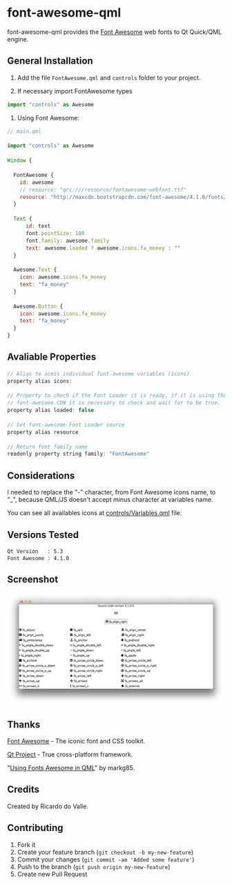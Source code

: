 font-awesome-qml
================

font-awesome-qml provides the [Font Awesome] web fonts to Qt Quick/QML engine.

## General Installation

1. Add the file `FontAwesome.qml` and `controls` folder to your project.

1. If necessary import FontAwesome types

````javascript
import "controls" as Awesome
````

1. Using Font Awesome:

````javascript
// main.qml

import "controls" as Awesome

Window {

  FontAwesome {
    id: awesome
    // resource: "qrc:///resource/fontawesome-webfont.ttf"
    resource: "http://maxcdn.bootstrapcdn.com/font-awesome/4.1.0/fonts/fontawesome-webfont.ttf"
  }

  Text {
      id: text
      font.pointSize: 180
      font.family: awesome.family
      text: awesome.loaded ? awesome.icons.fa_money : ""
  }

  Awesome.Text {
    icon: awesome.icons.fa_money
    text: "fa_money"
  }

  Awesome.Button {
    icon: awesome.icons.fa_money
    text: "fa_money"
  }
}
````

## Avaliable Properties

````javascript
// Alias to acess individual font-awesome variables (icons)
property alias icons:

// Property to chech if the Font Loader it is ready, if it is using the remote
// font-awesome CDN it is necessary to check and wait for to be true.
property alias loaded: false

// Set font-awesome Font Loader source
property alias resource

// Return font family name
readonly property string family: "FontAwesome"
````

## Considerations

I needed to replace the "-" character, from Font Awesome icons name, to  "_", because
QML/JS doesn't accept  minus character at variables name.

You can see all availables icons at [controls/Variables.qml] file.

## Versions Tested

````
Qt Version   : 5.3
Font Awesome : 4.1.0
````

## Screenshot

![screenshot](/resource/screenshot/screenshot.png?raw=true)

## Thanks

[Font Awesome] - The iconic font and CSS toolkit.

[Qt Project] - True cross-platform framework.

"[Using Fonts Awesome in QML]" by markg85.

## Credits
Created by Ricardo do Valle.

## Contributing

1. Fork it
2. Create your feature branch (`git checkout -b my-new-feature`)
3. Commit your changes (`git commit -am 'Added some feature'`)
4. Push to the branch (`git push origin my-new-feature`)
5. Create new Pull Request

[Font Awesome]: http://fortawesome.github.io/Font-Awesome/
[Qt Quick]: http://qt-project.org/doc/qt-5/qtquick-index.html
[Qt Project]: http://qt-project.org
[Using Fonts Awesome in QML]: http://kdeblog.mageprojects.com/2012/11/20/using-fonts-awesome-in-qml/
[controls/Variables.qml]: controls/Variables.qml

